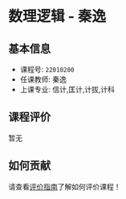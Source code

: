 # 数理逻辑 - 秦逸

## 基本信息

- 课程号: `22010200`
- 任课教师: 秦逸
- 上课专业: 信计,匡计,计拔,计科

## 课程评价

暂无

## 如何贡献

请查看[评价指南](../how-to-comment.md)了解如何评价课程！
